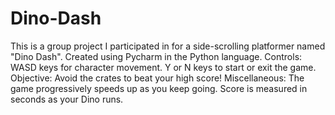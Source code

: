 # Dino-Dash
This is a group project I participated in for a side-scrolling platformer named "Dino Dash". Created using Pycharm in the Python language.
Controls: WASD keys for character movement. Y or N keys to start or exit the game.
Objective: Avoid the crates to beat your high score!
Miscellaneous: The game progressively speeds up as you keep going. Score is measured in seconds as your Dino runs.

